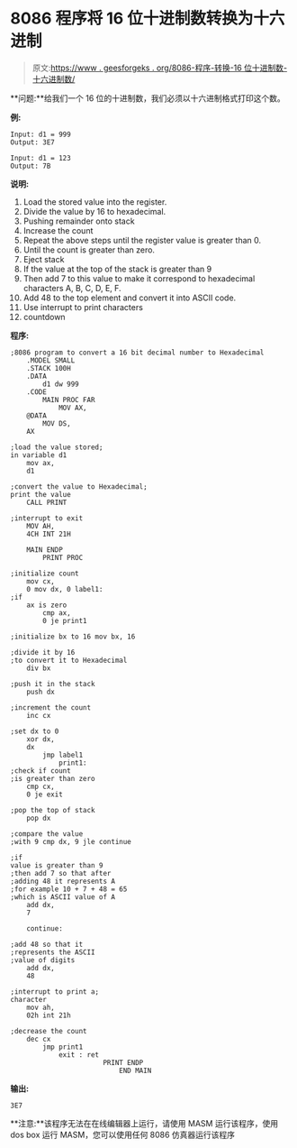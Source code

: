 # 8086 程序将 16 位十进制数转换为十六进制

> 原文:[https://www . geesforgeks . org/8086-程序-转换-16 位十进制数-十六进制数/](https://www.geeksforgeeks.org/8086-program-to-convert-a-16-bit-decimal-number-to-hexadecimal/)

**问题:**给我们一个 16 位的十进制数，我们必须以十六进制格式打印这个数。

**例:**

```
Input: d1 = 999
Output: 3E7

Input: d1 = 123
Output: 7B 
```

**说明:**

1.  Load the stored value into the register.
2.  Divide the value by 16 to hexadecimal.
3.  Pushing remainder onto stack
4.  Increase the count
5.  Repeat the above steps until the register value is greater than 0.
6.  Until the count is greater than zero.
7.  Eject stack
8.  If the value at the top of the stack is greater than 9
9.  Then add 7 to this value to make it correspond to hexadecimal characters A, B, C, D, E, F.
10.  Add 48 to the top element and convert it into ASCII code.
11.  Use interrupt to print characters
12.  countdown

**程序:**

```
;8086 program to convert a 16 bit decimal number to Hexadecimal
    .MODEL SMALL
    .STACK 100H
    .DATA
        d1 dw 999
    .CODE
        MAIN PROC FAR
            MOV AX,
    @DATA
        MOV DS,
    AX

;load the value stored;
in variable d1
    mov ax,
    d1

;convert the value to Hexadecimal;
print the value
    CALL PRINT

;interrupt to exit
    MOV AH,
    4CH INT 21H

    MAIN ENDP
        PRINT PROC

;initialize count
    mov cx,
    0 mov dx, 0 label1:
;if
    ax is zero
        cmp ax,
        0 je print1

;initialize bx to 16 mov bx, 16

;divide it by 16
;to convert it to Hexadecimal
    div bx

;push it in the stack
    push dx

;increment the count
    inc cx

;set dx to 0
    xor dx,
    dx
        jmp label1
            print1:
;check if count
;is greater than zero
    cmp cx,
    0 je exit

;pop the top of stack
    pop dx

;compare the value
;with 9 cmp dx, 9 jle continue

;if
value is greater than 9
;then add 7 so that after
;adding 48 it represents A
;for example 10 + 7 + 48 = 65
;which is ASCII value of A
    add dx,
    7

    continue:

;add 48 so that it
;represents the ASCII
;value of digits
    add dx,
    48

;interrupt to print a;
character
    mov ah,
    02h int 21h

;decrease the count
    dec cx
        jmp print1
            exit : ret
                       PRINT ENDP
                           END MAIN
```

**输出:**

```
3E7
```

**注意:**该程序无法在在线编辑器上运行，请使用 MASM 运行该程序，使用 dos box 运行 MASM，您可以使用任何 8086 仿真器运行该程序